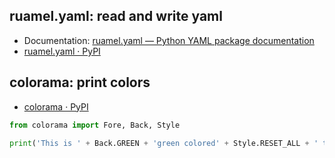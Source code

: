 
## ruamel.yaml: read and write yaml

- Documentation: [ruamel.yaml — Python YAML package documentation](https://yaml.readthedocs.io/en/latest/)
- [ruamel.yaml · PyPI](https://pypi.org/project/ruamel.yaml/)

## colorama: print colors
- [colorama · PyPI](https://pypi.org/project/colorama/)

```python
from colorama import Fore, Back, Style

print('This is ' + Back.GREEN + 'green colored' + Style.RESET_ALL + ' text')
```	